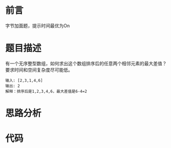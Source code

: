 # 前言
字节加面题，提示时间最优为On

# 题目描述
有一个无序整型数组，如何求出这个数组排序后的任意两个相邻元素的最大差值？要求时间和空间复杂度尽可能低。

```
输入: [2,3,1,4,6]
输出: 2   
解释：排序后是1,2,3,4,6，最大差值是6-4=2
```
# 思路分析

# 代码
